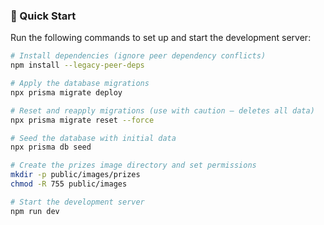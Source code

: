 ### 🚀 Quick Start

Run the following commands to set up and start the development server:

```bash
# Install dependencies (ignore peer dependency conflicts)
npm install --legacy-peer-deps

# Apply the database migrations
npx prisma migrate deploy

# Reset and reapply migrations (use with caution – deletes all data)
npx prisma migrate reset --force

# Seed the database with initial data
npx prisma db seed

# Create the prizes image directory and set permissions
mkdir -p public/images/prizes
chmod -R 755 public/images

# Start the development server
npm run dev
